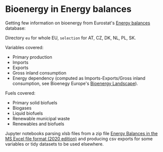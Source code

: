 # Bioenergy in Energy balances

Getting few information on bioenergy from Eurostat's [Energy balances](https://ec.europa.eu/eurostat/web/energy/data/energy-balances) database:

Directory `eu` for whole EU, `selection` for AT, CZ, DK, NL, PL, SK.

Variables covered:
* Primary production
* Imports
* Exports
* Gross inland consumption
* Energy dependency (computed as Imports-Exports/Gross inland consumption, see Bioenegy Europe's [Bioenergy Landscape](https://bioenergyeurope.org/statistical-report.html)).

Fuels covered:
* Primary solid biofuels
* Biogases
* Liquid biofuels
* Renewable municipal waste
* Renewables and biofuels

Jupyter notebooks parsing xlsb files from a zip file [Energy Balances in the MS Excel file format (2020 edition)](https://ec.europa.eu/eurostat/documents/38154/4956218/Energy-Balances-April-2020-edition.zip/69da6e9f-bf8f-cd8e-f4ad-50b52f8ce616) and producing csv exports for some variables or tidy datasets to be used elsewhere.
